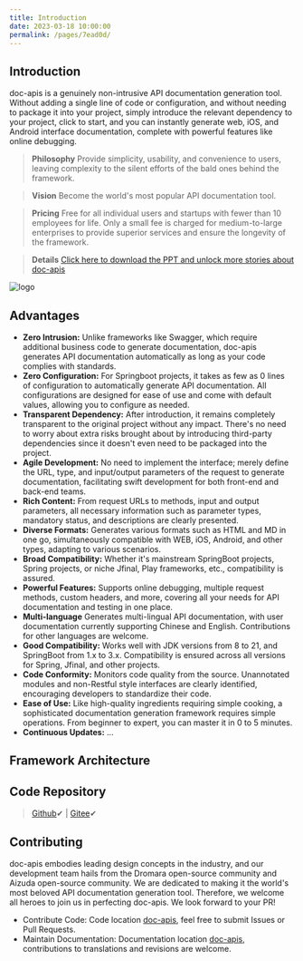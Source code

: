 ```yaml
---
title: Introduction
date: 2023-03-18 10:00:00
permalink: /pages/7ead0d/
---
```

## Introduction
doc-apis is a genuinely non-intrusive API documentation generation tool. Without adding a single line of code or configuration, and without needing to package it into your project, simply introduce the relevant dependency to your project, click to start, and you can instantly generate web, iOS, and Android interface documentation, complete with powerful features like online debugging.
> **Philosophy** Provide simplicity, usability, and convenience to users, leaving complexity to the silent efforts of the bald ones behind the framework.

> **Vision** Become the world's most popular API documentation tool.

> **Pricing** Free for all individual users and startups with fewer than 10 employees for life. Only a small fee is charged for medium-to-large enterprises to provide superior services and ensure the longevity of the framework.

> **Details** [Click here to download the PPT and unlock more stories about doc-apis](https://iknow.hs.net/e1af094d-23b6-4baa-9f42-b4454c2223cb.pptx)

![logo](https://iknow.hs.net/ff0be8e5-f05a-41ee-b17c-d28d51677786.png)

## Advantages
- **Zero Intrusion:** Unlike frameworks like Swagger, which require additional business code to generate documentation, doc-apis generates API documentation automatically as long as your code complies with standards.
- **Zero Configuration:** For Springboot projects, it takes as few as 0 lines of configuration to automatically generate API documentation. All configurations are designed for ease of use and come with default values, allowing you to configure as needed.
- **Transparent Dependency:** After introduction, it remains completely transparent to the original project without any impact. There's no need to worry about extra risks brought about by introducing third-party dependencies since it doesn't even need to be packaged into the project.
- **Agile Development:** No need to implement the interface; merely define the URL, type, and input/output parameters of the request to generate documentation, facilitating swift development for both front-end and back-end teams.
- **Rich Content:** From request URLs to methods, input and output parameters, all necessary information such as parameter types, mandatory status, and descriptions are clearly presented.
- **Diverse Formats:** Generates various formats such as HTML and MD in one go, simultaneously compatible with WEB, iOS, Android, and other types, adapting to various scenarios.
- **Broad Compatibility:** Whether it's mainstream SpringBoot projects, Spring projects, or niche Jfinal, Play frameworks, etc., compatibility is assured.
- **Powerful Features:**  Supports online debugging, multiple request methods, custom headers, and more, covering all your needs for API documentation and testing in one place.
- **Multi-language** Generates multi-lingual API documentation, with user documentation currently supporting Chinese and English. Contributions for other languages are welcome.
- **Good Compatibility:** Works well with JDK versions from 8 to 21, and SpringBoot from 1.x to 3.x. Compatibility is ensured across all versions for Spring, Jfinal, and other projects.
- **Code Conformity:** Monitors code quality from the source. Unannotated modules and non-Restful style interfaces are clearly identified, encouraging developers to standardize their code.
- **Ease of Use:** Like high-quality ingredients requiring simple cooking, a sophisticated documentation generation framework requires simple operations. From beginner to expert, you can master it in 0 to 5 minutes.
- **Continuous Updates:** ...

## Framework Architecture

## Code Repository
> [Github](https://github.com/xpc1024/doc-apis)✔ | [Gitee](https://gitee.com/easy-es/doc-apis)✔ 


## Contributing
doc-apis embodies leading design concepts in the industry, and our development team hails from the Dromara open-source community and Aizuda open-source community. We are dedicated to making it the world's most beloved API documentation generation tool. Therefore, we welcome all heroes to join us in perfecting doc-apis. We look forward to your PR!
- Contribute Code: Code location [doc-apis](https://gitee.com/dromara/easy-es), feel free to submit Issues or Pull Requests.
- Maintain Documentation: Documentation location [doc-apis](https://github.com/xpc1024/doc-apis-home-pages), contributions to translations and revisions are welcome.

